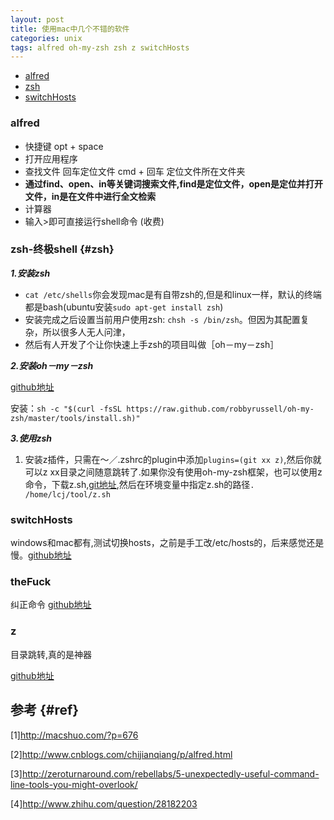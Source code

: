 ```yaml
---
layout: post
title: 使用mac中几个不错的软件
categories: unix
tags: alfred oh-my-zsh zsh z switchHosts
---
```

*   [alfred](#alfred)
*   [zsh](#zsh)
*   [switchHosts](#switchhosts)


### alfred

*   快捷键 opt + space
*   打开应用程序
*   查找文件 回车定位文件 cmd + 回车 定位文件所在文件夹
*   **通过find、open、in等关键词搜索文件,find是定位文件，open是定位并打开文件，in是在文件中进行全文检索**
*   计算器
*   输入>即可直接运行shell命令 (收费)
    
### zsh-终极shell {#zsh}

***1.安装zsh***

*   `cat /etc/shells`你会发现mac是有自带zsh的,但是和linux一样，默认的终端都是bash(ubuntu安装`sudo apt-get install zsh`) 
*   安装完成之后设置当前用户使用zsh: `chsh -s /bin/zsh`。但因为其配置复杂，所以很多人无人问津，
*   然后有人开发了个让你快速上手zsh的项目叫做［oh－my－zsh］

***2.安装oh－my－zsh***

[github地址](https://github.com/robbyrussell/oh-my-zsh)

安装：`sh -c "$(curl -fsSL https://raw.github.com/robbyrussell/oh-my-zsh/master/tools/install.sh)"`

***3.使用zsh***

1.	安装z插件，只需在～／.zshrc的plugin中添加`plugins=(git xx z)`,然后你就可以z xx目录之间随意跳转了.如果你没有使用oh-my-zsh框架，也可以使用z命令，下载z.sh,[git地址](https://github.com/rupa/z/),然后在环境变量中指定z.sh的路径`. /home/lcj/tool/z.sh`

### switchHosts

windows和mac都有,测试切换hosts，之前是手工改/etc/hosts的，后来感觉还是慢。[github地址](https://github.com/oldj/SwitchHosts)


### theFuck

纠正命令
[github地址](https://github.com/nvbn/thefuck)


### z

目录跳转,真的是神器

[github地址](https://github.com/rupa/z)


## 参考 {#ref}
 
[1]<http://macshuo.com/?p=676>

[2]<http://www.cnblogs.com/chijianqiang/p/alfred.html>

[3]<http://zeroturnaround.com/rebellabs/5-unexpectedly-useful-command-line-tools-you-might-overlook/>

[4]<http://www.zhihu.com/question/28182203>
